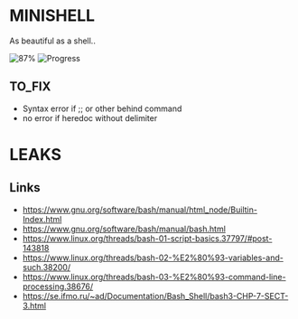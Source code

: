 # MINISHELL

As beautiful as a shell..

![87%](https://progress-bar.dev/93)
![Progress](https://progress-bar.dev/425/?title=Tester&scale=473&width=100)

## TO_FIX
- Syntax error if ;; or other behind command
- no error if heredoc without delimiter

# LEAKS





## Links 

- https://www.gnu.org/software/bash/manual/html_node/Builtin-Index.html
- https://www.gnu.org/software/bash/manual/bash.html
- https://www.linux.org/threads/bash-01-script-basics.37797/#post-143818
- https://www.linux.org/threads/bash-02-%E2%80%93-variables-and-such.38200/
- https://www.linux.org/threads/bash-03-%E2%80%93-command-line-processing.38676/
- https://se.ifmo.ru/~ad/Documentation/Bash_Shell/bash3-CHP-7-SECT-3.html